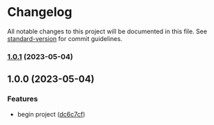 # Changelog

All notable changes to this project will be documented in this file. See [standard-version](https://github.com/conventional-changelog/standard-version) for commit guidelines.

### [1.0.1](https://github.com/OfficialCRUGG/xenyria.js/compare/v1.0.0...v1.0.1) (2023-05-04)

## 1.0.0 (2023-05-04)


### Features

* begin project ([dc6c7cf](https://github.com/OfficialCRUGG/xenyria.js/commit/dc6c7cfb258b3961ea86940b27cf16cdad5e529e))
